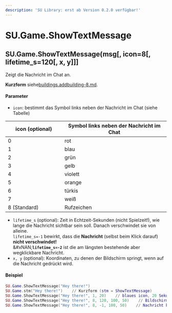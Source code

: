 ```yaml
---
description: 'SU Library: erst ab Version 0.2.0 verfügbar!'
---
```


# SU.Game.ShowTextMessage

## SU.Game.ShowTextMessage(msg\[, icon=8\[, lifetime\_s=120\[, x, y]]]

Zeigt die Nachricht im Chat an.

**Kurzform** siehe[buildings.addbuilding-8.md](buildings.addbuilding-8.md "mention").

#### Parameter

* `icon`: bestimmt das Symbol links neben der Nachricht im Chat (siehe Tabelle)

<table><thead><tr><th width="161">icon (optional)</th><th>Symbol links neben der Nachricht im Chat</th></tr></thead><tbody><tr><td>0</td><td>rot</td></tr><tr><td>1</td><td>blau</td></tr><tr><td>2</td><td>grün</td></tr><tr><td>3</td><td>gelb</td></tr><tr><td>4</td><td>violett</td></tr><tr><td>5</td><td>orange</td></tr><tr><td>6</td><td>türkis</td></tr><tr><td>7</td><td>weiß</td></tr><tr><td>8 (Standard)</td><td>Rufzeichen</td></tr></tbody></table>

* `lifetime_s` (optional): Zeit in Echtzeit-Sekunden (nicht Spielzeit!), wie lange die Nachricht sichtbar sein soll. Danach verschwindet sie von alleine. \
  `lifetime_s=-1` bewirkt, dass die **Nachricht** (selbst beim Klick darauf) **nicht verschwindet!**\
  &#xNAN;**`lifetime_s=-2`** ist die am längsten bestehende aber wegklickbare Nachricht.
* `x, y` (optional): Koordinaten, zu denen der Bildschirm springt, wenn auf die Nachricht gedrückt wird.

#### Beispiel

```lua
SU.Game.ShowTextMessage("Hey there!")
SU.Game.stm("Hey there!")    // Kurzform (stm = ShowTextMessage)
SU.Game.ShowTextMessage("Hey there!", 1, 20)    // blaues icon, 20 Sekunden
SU.Game.ShowTextMessage("Hey there!", 8, 120, 100, 50)    // Bildschirm springt zu (100,50)
SU.Game.ShowTextMessage("Hey there!", 8, -1, 100, 50)    // Nachricht bleibt für immer bestehen
```
